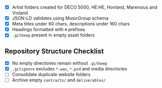- [x] Artist folders created for DECO 5000, HE:HE, Hovland, Marensius and Violand
- [x] JSON-LD validates using MusicGroup schema
- [x] Meta titles under 60 chars, descriptions under 160 chars
- [x] Headings formatted with `#` prefixes
- [x] `.gitkeep` present in empty asset folders

## Repository Structure Checklist
- [x] No empty directories remain without `.gitkeep`
- [x] `.gitignore` excludes `*.wav`, `*.psd` and media directories
- [ ] Consolidate duplicate website folders
- [ ] Archive empty `contracts/` and `deliverables/`
